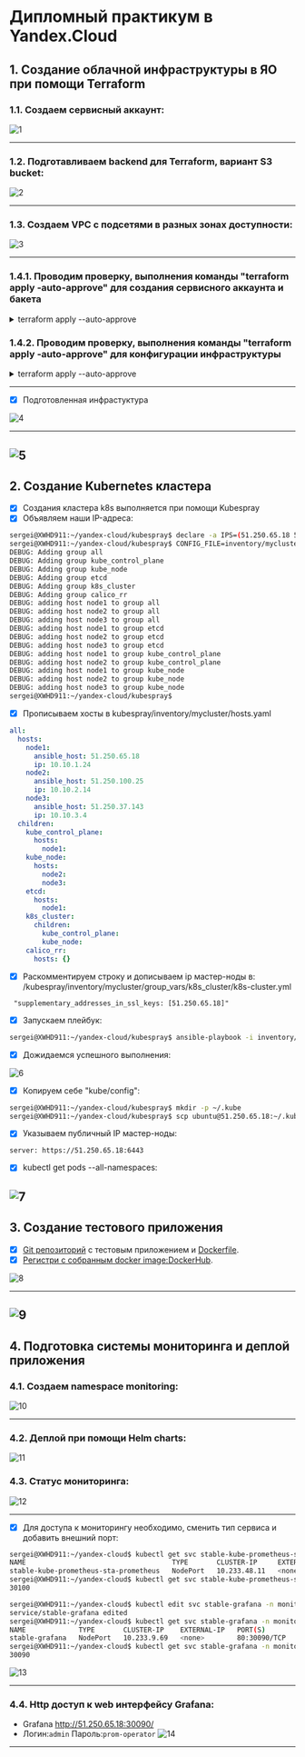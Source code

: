 # Дипломный практикум в Yandex.Cloud


## 1. Создание облачной инфраструктуры в ЯО при помощи Terraform
   
###  1.1. Создаем сервисный аккаунт:

![1](https://github.com/RziankinS/devops-netology/blob/ff04a0ef967b58e93cde09b53f2afb187c66aa79/screen/project/%D1%81%D0%B5%D1%80%D0%B2%D0%B8%D1%81%D0%BD%D1%8B%D0%B9%20%D0%B0%D0%BA%D0%BA%D0%B0%D1%83%D0%BD%D1%82.png)

---

###  1.2. Подготавливаем backend для Terraform, вариант S3 bucket:
      
![2](https://github.com/RziankinS/devops-netology/blob/935d01b42eac2857a5db1a4e5f0cd34902ba4112/screen/project/tfstate.png)

---

###  1.3. Создаем VPC с подсетями в разных зонах доступности:
      
![3](https://github.com/RziankinS/devops-netology/blob/ca6d747d9463e0a73f462f7f459f52df051706ad/screen/project/vpc.png)

---

###  1.4.1. Проводим проверку, выполнения команды "terraform apply -auto-approve" для создания сервисного аккаунта и бакета

<details>
<summary>terraform apply --auto-approve</summary>
   
```bash
sergei@XWHD911:~/yandex-cloud/terraform/bucket$ terraform apply --auto-approve
yandex_iam_service_account.sa-dev: Refreshing state... [id=ajec7uhkm7ep6ltnnls9]
yandex_resourcemanager_folder_iam_member.terraform-editor: Refreshing state... [id=b1gh1p257m29u8c4p09p/editor/serviceAccount:ajec7uhkm7ep6ltnnls9]
yandex_iam_service_account_static_access_key.sa-static-key: Refreshing state... [id=ajecg0shkh0l920d7r4p]
yandex_storage_bucket.rziankins-bucket: Refreshing state... [id=rziankins-bucket]
local_file.Config_backend: Refreshing state... [id=80a4e0e907b94ee7bc08d9a3ead00ea69f598942]

No changes. Your infrastructure matches the configuration.

Terraform has compared your real infrastructure against your configuration and found no differences, so no changes are needed.

Apply complete! Resources: 0 added, 0 changed, 0 destroyed.
sergei@XWHD911:~/yandex-cloud/terraform/bucket$
```
</details>



###  1.4.2. Проводим проверку, выполнения команды "terraform apply -auto-approve" для конфигурации инфраструктуры

<details>
<summary>terraform apply --auto-approve</summary>

```bash
sergei@XWHD911:~/yandex-cloud/terraform$ terraform apply --auto-approve

Terraform used the selected providers to generate the following execution plan. Resource actions are indicated with the following symbols:
  + create

Terraform will perform the following actions:

  # yandex_compute_instance.k8s-cluster[0] will be created
  + resource "yandex_compute_instance" "k8s-cluster" {
      + allow_stopping_for_update = true
      + created_at                = (known after apply)
      + folder_id                 = (known after apply)
      + fqdn                      = (known after apply)
      + gpu_cluster_id            = (known after apply)
      + hostname                  = "vm-0"
      + id                        = (known after apply)
      + labels                    = {
          + "index" = "0"
        }
      + maintenance_grace_period  = (known after apply)
      + maintenance_policy        = (known after apply)
      + metadata                  = {
          + "ssh-keys" = <<-EOT
                ubuntu:ssh-ed25519 AAAAC3NzaC1lZDI1NTE5AAAAIH6N/0+q5CNzN9QpDeEG8Z0NK5/MQF8OeQOiAct7RxK/ sergei@XWHD911
            EOT
        }
      + name                      = "vm-0"
      + network_acceleration_type = "standard"
      + platform_id               = "standard-v2"
      + service_account_id        = (known after apply)
      + status                    = (known after apply)
      + zone                      = "ru-central1-a"

      + boot_disk {
          + auto_delete = true
          + device_name = (known after apply)
          + disk_id     = (known after apply)
          + mode        = (known after apply)

          + initialize_params {
              + block_size  = (known after apply)
              + description = (known after apply)
              + image_id    = "fd8l04iucc4vsh00rkb1"
              + name        = (known after apply)
              + size        = 30
              + snapshot_id = (known after apply)
              + type        = "network-ssd"
            }
        }

      + metadata_options (known after apply)

      + network_interface {
          + index              = (known after apply)
          + ip_address         = (known after apply)
          + ipv4               = true
          + ipv6               = (known after apply)
          + ipv6_address       = (known after apply)
          + mac_address        = (known after apply)
          + nat                = true
          + nat_ip_address     = (known after apply)
          + nat_ip_version     = (known after apply)
          + security_group_ids = (known after apply)
          + subnet_id          = (known after apply)
        }

      + placement_policy (known after apply)

      + resources {
          + core_fraction = 100
          + cores         = 4
          + memory        = 4
        }

      + scheduling_policy {
          + preemptible = true
        }
    }

  # yandex_compute_instance.k8s-cluster[1] will be created
  + resource "yandex_compute_instance" "k8s-cluster" {
      + allow_stopping_for_update = true
      + created_at                = (known after apply)
      + folder_id                 = (known after apply)
      + fqdn                      = (known after apply)
      + gpu_cluster_id            = (known after apply)
      + hostname                  = "vm-1"
      + id                        = (known after apply)
      + labels                    = {
          + "index" = "1"
        }
      + maintenance_grace_period  = (known after apply)
      + maintenance_policy        = (known after apply)
      + metadata                  = {
          + "ssh-keys" = <<-EOT
                ubuntu:ssh-ed25519 AAAAC3NzaC1lZDI1NTE5AAAAIH6N/0+q5CNzN9QpDeEG8Z0NK5/MQF8OeQOiAct7RxK/ sergei@XWHD911
            EOT
        }
      + name                      = "vm-1"
      + network_acceleration_type = "standard"
      + platform_id               = "standard-v2"
      + service_account_id        = (known after apply)
      + status                    = (known after apply)
      + zone                      = "ru-central1-b"

      + boot_disk {
          + auto_delete = true
          + device_name = (known after apply)
          + disk_id     = (known after apply)
          + mode        = (known after apply)

          + initialize_params {
              + block_size  = (known after apply)
              + description = (known after apply)
              + image_id    = "fd8l04iucc4vsh00rkb1"
              + name        = (known after apply)
              + size        = 30
              + snapshot_id = (known after apply)
              + type        = "network-ssd"
            }
        }

      + metadata_options (known after apply)

      + network_interface {
          + index              = (known after apply)
          + ip_address         = (known after apply)
          + ipv4               = true
          + ipv6               = (known after apply)
          + ipv6_address       = (known after apply)
          + mac_address        = (known after apply)
          + nat                = true
          + nat_ip_address     = (known after apply)
          + nat_ip_version     = (known after apply)
          + security_group_ids = (known after apply)
          + subnet_id          = (known after apply)
        }

      + placement_policy (known after apply)

      + resources {
          + core_fraction = 100
          + cores         = 4
          + memory        = 4
        }

      + scheduling_policy {
          + preemptible = true
        }
    }

  # yandex_compute_instance.k8s-cluster[2] will be created
  + resource "yandex_compute_instance" "k8s-cluster" {
      + allow_stopping_for_update = true
      + created_at                = (known after apply)
      + folder_id                 = (known after apply)
      + fqdn                      = (known after apply)
      + gpu_cluster_id            = (known after apply)
      + hostname                  = "vm-2"
      + id                        = (known after apply)
      + labels                    = {
          + "index" = "2"
        }
      + maintenance_grace_period  = (known after apply)
      + maintenance_policy        = (known after apply)
      + metadata                  = {
          + "ssh-keys" = <<-EOT
                ubuntu:ssh-ed25519 AAAAC3NzaC1lZDI1NTE5AAAAIH6N/0+q5CNzN9QpDeEG8Z0NK5/MQF8OeQOiAct7RxK/ sergei@XWHD911
            EOT
        }
      + name                      = "vm-2"
      + network_acceleration_type = "standard"
      + platform_id               = "standard-v2"
      + service_account_id        = (known after apply)
      + status                    = (known after apply)
      + zone                      = "ru-central1-d"

      + boot_disk {
          + auto_delete = true
          + device_name = (known after apply)
          + disk_id     = (known after apply)
          + mode        = (known after apply)

          + initialize_params {
              + block_size  = (known after apply)
              + description = (known after apply)
              + image_id    = "fd8l04iucc4vsh00rkb1"
              + name        = (known after apply)
              + size        = 30
              + snapshot_id = (known after apply)
              + type        = "network-ssd"
            }
        }

      + metadata_options (known after apply)

      + network_interface {
          + index              = (known after apply)
          + ip_address         = (known after apply)
          + ipv4               = true
          + ipv6               = (known after apply)
          + ipv6_address       = (known after apply)
          + mac_address        = (known after apply)
          + nat                = true
          + nat_ip_address     = (known after apply)
          + nat_ip_version     = (known after apply)
          + security_group_ids = (known after apply)
          + subnet_id          = (known after apply)
        }

      + placement_policy (known after apply)

      + resources {
          + core_fraction = 100
          + cores         = 4
          + memory        = 4
        }

      + scheduling_policy {
          + preemptible = true
        }
    }

  # yandex_vpc_network.network-dev will be created
  + resource "yandex_vpc_network" "network-dev" {
      + created_at                = (known after apply)
      + default_security_group_id = (known after apply)
      + folder_id                 = (known after apply)
      + id                        = (known after apply)
      + labels                    = (known after apply)
      + name                      = "network-dev"
      + subnet_ids                = (known after apply)
    }

  # yandex_vpc_subnet.subnet-zones[0] will be created
  + resource "yandex_vpc_subnet" "subnet-zones" {
      + created_at     = (known after apply)
      + folder_id      = (known after apply)
      + id             = (known after apply)
      + labels         = (known after apply)
      + name           = "subnet-ru-central1-a"
      + network_id     = (known after apply)
      + v4_cidr_blocks = [
          + "10.10.1.0/24",
        ]
      + v6_cidr_blocks = (known after apply)
      + zone           = "ru-central1-a"
    }

  # yandex_vpc_subnet.subnet-zones[1] will be created
  + resource "yandex_vpc_subnet" "subnet-zones" {
      + created_at     = (known after apply)
      + folder_id      = (known after apply)
      + id             = (known after apply)
      + labels         = (known after apply)
      + name           = "subnet-ru-central1-b"
      + network_id     = (known after apply)
      + v4_cidr_blocks = [
          + "10.10.2.0/24",
        ]
      + v6_cidr_blocks = (known after apply)
      + zone           = "ru-central1-b"
    }

  # yandex_vpc_subnet.subnet-zones[2] will be created
  + resource "yandex_vpc_subnet" "subnet-zones" {
      + created_at     = (known after apply)
      + folder_id      = (known after apply)
      + id             = (known after apply)
      + labels         = (known after apply)
      + name           = "subnet-ru-central1-d"
      + network_id     = (known after apply)
      + v4_cidr_blocks = [
          + "10.10.3.0/24",
        ]
      + v6_cidr_blocks = (known after apply)
      + zone           = "ru-central1-d"
    }

Plan: 7 to add, 0 to change, 0 to destroy.

Changes to Outputs:
  + external_ip_address_nodes = {
      + vm-0 = (known after apply)
      + vm-1 = (known after apply)
      + vm-2 = (known after apply)
    }
  + internal_ip_address_nodes = {
      + vm-0 = (known after apply)
      + vm-1 = (known after apply)
      + vm-2 = (known after apply)
    }
yandex_vpc_network.network-dev: Creating...
yandex_vpc_network.network-dev: Creation complete after 7s [id=enpv40jrtm0s61dcfhqk]
yandex_vpc_subnet.subnet-zones[0]: Creating...
yandex_vpc_subnet.subnet-zones[1]: Creating...
yandex_vpc_subnet.subnet-zones[2]: Creating...
yandex_vpc_subnet.subnet-zones[2]: Creation complete after 1s [id=fl8360ie0hnqi0601kc4]
yandex_vpc_subnet.subnet-zones[1]: Creation complete after 2s [id=e2lt4pg94d2fcfh3b9v8]
yandex_vpc_subnet.subnet-zones[0]: Creation complete after 2s [id=e9be3vhri8g88pvrck94]
yandex_compute_instance.k8s-cluster[2]: Creating...
yandex_compute_instance.k8s-cluster[1]: Creating...
yandex_compute_instance.k8s-cluster[0]: Creating...
yandex_compute_instance.k8s-cluster[2]: Still creating... [10s elapsed]
yandex_compute_instance.k8s-cluster[0]: Still creating... [10s elapsed]
yandex_compute_instance.k8s-cluster[1]: Still creating... [10s elapsed]
yandex_compute_instance.k8s-cluster[2]: Still creating... [20s elapsed]
yandex_compute_instance.k8s-cluster[1]: Still creating... [20s elapsed]
yandex_compute_instance.k8s-cluster[0]: Still creating... [20s elapsed]
yandex_compute_instance.k8s-cluster[2]: Still creating... [30s elapsed]
yandex_compute_instance.k8s-cluster[1]: Still creating... [30s elapsed]
yandex_compute_instance.k8s-cluster[0]: Still creating... [30s elapsed]
yandex_compute_instance.k8s-cluster[2]: Creation complete after 32s [id=fv40upsi69tdamcm83n3]
yandex_compute_instance.k8s-cluster[1]: Still creating... [40s elapsed]
yandex_compute_instance.k8s-cluster[0]: Still creating... [40s elapsed]
yandex_compute_instance.k8s-cluster[1]: Creation complete after 43s [id=epdu8nnescqbiaakbcdt]
yandex_compute_instance.k8s-cluster[0]: Still creating... [50s elapsed]
yandex_compute_instance.k8s-cluster[0]: Still creating... [1m0s elapsed]
yandex_compute_instance.k8s-cluster[0]: Still creating... [1m10s elapsed]
yandex_compute_instance.k8s-cluster[0]: Creation complete after 1m15s [id=fhmjttc7qu41es5dteiq]

Apply complete! Resources: 7 added, 0 changed, 0 destroyed.

Outputs:

external_ip_address_nodes = {
  "vm-0" = "51.250.65.18"
  "vm-1" = "51.250.100.25"
  "vm-2" = "51.250.37.143"
}
internal_ip_address_nodes = {
  "vm-0" = "10.10.1.24"
  "vm-1" = "10.10.2.14"
  "vm-2" = "10.10.3.4"
}
sergei@XWHD911:~/yandex-cloud/terraform$
```
</details>

---
- [x] Подготовленная инфрастуктура

![4](https://github.com/RziankinS/devops-netology/blob/85cef33b057292592f00105e658550c714542500/screen/project/%D0%B8%D0%BD%D1%84%D1%80%D0%B0%D1%81%D1%82%D1%80%D1%83%D0%BA%D1%82%D1%83%D1%80%D0%B0.png)

---

![5](https://github.com/RziankinS/devops-netology/blob/ca6d747d9463e0a73f462f7f459f52df051706ad/screen/project/vms.png)
---

## 2. Создание Kubernetes кластера

- [x] Cоздания кластера k8s выполняется при помощи Kubespray
- [x] Объявляем наши IP-адреса:
```bash
sergei@XWHD911:~/yandex-cloud/kubespray$ declare -a IPS=(51.250.65.18 51.250.100.25 51.250.37.143)
sergei@XWHD911:~/yandex-cloud/kubespray$ CONFIG_FILE=inventory/mycluster/hosts.yaml python3.11 contrib/inventory_builder/inventory.py ${IPS[@]}
DEBUG: Adding group all
DEBUG: Adding group kube_control_plane
DEBUG: Adding group kube_node
DEBUG: Adding group etcd
DEBUG: Adding group k8s_cluster
DEBUG: Adding group calico_rr
DEBUG: adding host node1 to group all
DEBUG: adding host node2 to group all
DEBUG: adding host node3 to group all
DEBUG: adding host node1 to group etcd
DEBUG: adding host node2 to group etcd
DEBUG: adding host node3 to group etcd
DEBUG: adding host node1 to group kube_control_plane
DEBUG: adding host node2 to group kube_control_plane
DEBUG: adding host node1 to group kube_node
DEBUG: adding host node2 to group kube_node
DEBUG: adding host node3 to group kube_node
sergei@XWHD911:~/yandex-cloud/kubespray$
```
- [x] Прописываем хосты в kubespray/inventory/mycluster/hosts.yaml
```yaml
all:
  hosts:
    node1:
      ansible_host: 51.250.65.18
      ip: 10.10.1.24
    node2:
      ansible_host: 51.250.100.25
      ip: 10.10.2.14
    node3:
      ansible_host: 51.250.37.143
      ip: 10.10.3.4
  children:
    kube_control_plane:
      hosts:
        node1:
    kube_node:
      hosts:
        node2:
        node3:
    etcd:
      hosts:
        node1:
    k8s_cluster:
      children:
        kube_control_plane:
        kube_node:
    calico_rr:
      hosts: {}
```
- [x] Раскомментируем строку и дописываем ip мастер-ноды в: /kubespray/inventory/mycluster/group_vars/k8s_cluster/k8s-cluster.yml

```
 "supplementary_addresses_in_ssl_keys: [51.250.65.18]"
```

- [x] Запускаем плейбук:
```bash
sergei@XWHD911:~/yandex-cloud/kubespray$ ansible-playbook -i inventory/mycluster/hosts.yaml -u ubuntu --become --become-user=root cluster.yml -v
```
- [x] Дожидаемся успешного выполнения:

![6](https://github.com/RziankinS/devops-netology/blob/c78c5ee15151c3d058a891821c2268e449a93ae1/screen/project/%D0%B2%D1%8B%D0%B2%D0%BE%D0%B4%20%D0%BF%D0%BB%D0%B5%D0%B9%D0%B1%D1%83%D0%BA%D0%B0.png)

- [x]  Копируем себе "kube/config": 

```bash     
sergei@XWHD911:~/yandex-cloud/kubespray$ mkdir -p ~/.kube 
sergei@XWHD911:~/yandex-cloud/kubespray$ scp ubuntu@51.250.65.18:~/.kube/config ~/.kube/config
```
- [x] Указываем публичный IP мастер-ноды:
```
server: https://51.250.65.18:6443
```
- [x] kubectl get pods --all-namespaces:

![7](https://github.com/RziankinS/devops-netology/blob/3c18e157c75adc67b51f1c4866f1089335cd16ec/screen/project/all%20namespaces.png)
---

## 3. Создание тестового приложения

- [x] [Git репозиторий](https://github.com/RziankinS/mynginxrepo) с тестовым приложением и [Dockerfile](https://github.com/RziankinS/mynginxrepo/blob/d97ab0a95d88bb210e5ec9ee6f3311a66c4abc36/Dockerfile).
- [x] [Регистри с собранным docker image:DockerHub](https://hub.docker.com/repository/docker/rziankins/testing_dev_stend/tags).

![8](https://github.com/RziankinS/devops-netology/blob/bbcd9ff4f1676ab1c7a84e42a511ffba92ed8455/screen/project/docker_build.png)

---
![9](https://github.com/RziankinS/devops-netology/blob/bbcd9ff4f1676ab1c7a84e42a511ffba92ed8455/screen/project/dockerhub.png) 
---

## 4. Подготовка cистемы мониторинга и деплой приложения

### 4.1. Создаем namespace monitoring:

![10](https://github.com/RziankinS/devops-netology/blob/c6fa0c5e468d9163fb4e5d6d94c2c74afe4b163a/screen/project/namespace%20monitoring.png)

---

### 4.2. Деплой при помощи Helm charts:

![11](https://github.com/RziankinS/devops-netology/blob/a530dbae8a2c48256c6404a5a031329cb719c759/screen/project/helm.png)

### 4.3. Статус мониторинга:

![12](https://github.com/RziankinS/devops-netology/blob/6e01abd408f7751b7169fc96a6c7d81b61f04eff/screen/project/status_monitoring.png)

---
- [x] Для доступа к мониторингу необходимо, сменить тип сервиса и добавить внешний порт:
```bash
sergei@XWHD911:~/yandex-cloud$ kubectl get svc stable-kube-prometheus-sta-prometheus -n monitoring
NAME                                    TYPE       CLUSTER-IP     EXTERNAL-IP   PORT(S)          AGE
stable-kube-prometheus-sta-prometheus   NodePort   10.233.48.11   <none>        9090:30100/TCP   26m
sergei@XWHD911:~/yandex-cloud$ kubectl get svc stable-kube-prometheus-sta-prometheus -n monitoring -o jsonpath='{.spec.ports[0].nodePort}'
30100

sergei@XWHD911:~/yandex-cloud$ kubectl edit svc stable-grafana -n monitoring
service/stable-grafana edited
sergei@XWHD911:~/yandex-cloud$ kubectl get svc stable-grafana -n monitoring
NAME             TYPE       CLUSTER-IP    EXTERNAL-IP   PORT(S)        AGE
stable-grafana   NodePort   10.233.9.69   <none>        80:30090/TCP   42m
sergei@XWHD911:~/yandex-cloud$ kubectl get svc stable-grafana -n monitoring -o jsonpath='{.spec.ports[0].nodePort}'
30090
```
![13](https://github.com/RziankinS/devops-netology/blob/d03dd85fab945f40d2ba9050f05d3760a3a6b069/screen/project/kubectl%20get%20svc.png)

---
### 4.4. Http доступ к web интерфейсу Grafana:
- Grafana http://51.250.65.18:30090/
- Логин:```admin``` Пароль:```prom-operator```
![14](https://github.com/RziankinS/devops-netology/blob/d03dd85fab945f40d2ba9050f05d3760a3a6b069/screen/project/grafana.png)

---
